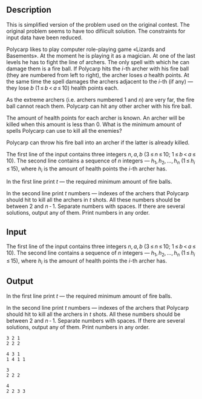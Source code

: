 ## Description

<div><p><span class="tex-font-style-it">This is simplified version of the problem used on the original contest. The original problem seems to have too difiicult solution. The constraints for input data have been reduced.</span></p><p>Polycarp likes to play computer role-playing game «Lizards and Basements». At the moment he is playing it as a magician. At one of the last levels he has to fight the line of archers. The only spell with which he can damage them is a fire ball. If Polycarp hits the <span class="tex-span"><i>i</i></span>-th archer with his fire ball (they are numbered from left to right), the archer loses <span class="tex-span"><i>a</i></span> health points. At the same time the spell damages the archers adjacent to the <span class="tex-span"><i>i</i></span>-th (if any) — they lose <span class="tex-span"><i>b</i></span> (<span class="tex-span">1 ≤ <i>b</i> &lt; <i>a</i> ≤ 10</span>) health points each.</p><p>As the extreme archers (i.e. archers numbered 1 and <span class="tex-span"><i>n</i></span>) are very far, the fire ball cannot reach them. Polycarp can hit any other archer with his fire ball.</p><p>The amount of health points for each archer is known. An archer will be killed when this amount is less than 0. What is the minimum amount of spells Polycarp can use to kill all the enemies?</p><p>Polycarp can throw his fire ball into an archer if the latter is already killed.</p></div><div class="input-specification"><p>The first line of the input contains three integers <span class="tex-span"><i>n</i>, <i>a</i>, <i>b</i></span> (<span class="tex-span">3 ≤ <i>n</i> ≤ 10</span>; <span class="tex-span">1 ≤ <i>b</i> &lt; <i>a</i> ≤ 10</span>). The second line contains a sequence of <span class="tex-span"><i>n</i></span> integers — <span class="tex-span"><i>h</i><sub class="lower-index">1</sub>, <i>h</i><sub class="lower-index">2</sub>, ..., <i>h</i><sub class="lower-index"><i>n</i></sub></span> (<span class="tex-span">1 ≤ <i>h</i><sub class="lower-index"><i>i</i></sub> ≤ 15</span>), where <span class="tex-span"><i>h</i><sub class="lower-index"><i>i</i></sub></span> is the amount of health points the <span class="tex-span"><i>i</i></span>-th archer has.</p></div><div class="output-specification"><p>In the first line print <span class="tex-span"><i>t</i></span> — the required minimum amount of fire balls.</p><p>In the second line print <span class="tex-span"><i>t</i></span> numbers — indexes of the archers that Polycarp should hit to kill all the archers in <span class="tex-span"><i>t</i></span> shots. All these numbers should be between 2 and <span class="tex-span"><i>n</i> - 1</span>. Separate numbers with spaces. If there are several solutions, output any of them. Print numbers in any order.</p></div>

## Input

<p>The first line of the input contains three integers <span class="tex-span"><i>n</i>, <i>a</i>, <i>b</i></span> (<span class="tex-span">3 ≤ <i>n</i> ≤ 10</span>; <span class="tex-span">1 ≤ <i>b</i> &lt; <i>a</i> ≤ 10</span>). The second line contains a sequence of <span class="tex-span"><i>n</i></span> integers — <span class="tex-span"><i>h</i><sub class="lower-index">1</sub>, <i>h</i><sub class="lower-index">2</sub>, ..., <i>h</i><sub class="lower-index"><i>n</i></sub></span> (<span class="tex-span">1 ≤ <i>h</i><sub class="lower-index"><i>i</i></sub> ≤ 15</span>), where <span class="tex-span"><i>h</i><sub class="lower-index"><i>i</i></sub></span> is the amount of health points the <span class="tex-span"><i>i</i></span>-th archer has.</p>

## Output

<p>In the first line print <span class="tex-span"><i>t</i></span> — the required minimum amount of fire balls.</p><p>In the second line print <span class="tex-span"><i>t</i></span> numbers — indexes of the archers that Polycarp should hit to kill all the archers in <span class="tex-span"><i>t</i></span> shots. All these numbers should be between 2 and <span class="tex-span"><i>n</i> - 1</span>. Separate numbers with spaces. If there are several solutions, output any of them. Print numbers in any order.</p>





```input1
3 2 1
2 2 2

```




```input2
4 3 1
1 4 1 1

```




```output1
3
2 2 2
```




```output2
4
2 2 3 3
```



